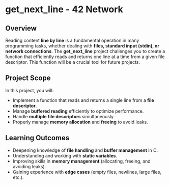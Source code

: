 # **get_next_line - 42 Network**  

## **Overview**  
Reading content **line by line** is a fundamental operation in many programming tasks, whether dealing with **files, standard input (stdin), or network connections**. The **get_next_line** project challenges you to create a function that efficiently reads and returns one line at a time from a given file descriptor. This function will be a crucial tool for future projects.  

## **Project Scope**  
In this project, you will:  

- Implement a function that reads and returns a single line from a **file descriptor**.  
- Manage **buffered reading** efficiently to optimize performance.  
- Handle **multiple file descriptors** simultaneously.  
- Properly manage **memory allocation** and **freeing** to avoid leaks.  

## **Learning Outcomes**  
- Deepening knowledge of **file handling** and **buffer management** in C.  
- Understanding and working with **static variables**.  
- Improving skills in **memory management** (allocating, freeing, and avoiding leaks).  
- Gaining experience with **edge cases** (empty files, newlines, large files, etc.).  
